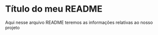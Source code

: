 # Título do meu README

Aqui nesse arquivo README teremos as informações relativas ao nosso projeto
